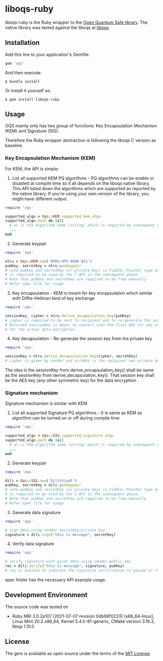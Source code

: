 # liboqs-ruby

liboqs-ruby is the Ruby wrapper to the [Open Quantum Safe library](https://openquantumsafe.org). The native library was tested against the liboqs at [liboqs](https://github.com/open-quantum-safe/liboqs)


## Installation

Add this line to your application's Gemfile:

```ruby
gem 'oqs'
```

And then execute:

    $ bundle install

Or install it yourself as:

    $ gem install liboqs-ruby

## Usage

OQS mainly only has two group of functions: Key Encapsulation Mechanism (KEM) and Signature (SIG). 

Therefore the Ruby wrapper abstraction is following the liboqs C version as baseline. 

### Key Encapsulation Mechanism (KEM)

For KEM, the API is simple:

1. List all supported KEM PQ algorithms - PQ algorithms can be enable or disabled at compile time so it all depends on the liboqs native library. This API listed down the algorithms which are *supported* as reported by the native library. If you're using your own version of the library, you might have different output. 
```ruby
require 'oqs'

supported_algo = Oqs::KEM.supported_kem_algo
supported_algo.each do |al|
  # al is the algorithm name (string) which is required by subsequent API
  ...
end
```

2. Generate keypair
```ruby
require 'oqs'

ntru = Oqs::KEM.new('NTRU-HPS-4096-821')
pubKey, secretKey = ntru.genkeypair
# note pubKey and secretKey (or private key) is Fiddle::Pointer type and 
# is required to be used by the C API in the subsequent phase.
# Note that pubKey and secretKey are required to be free manually
# Refer spec file for usage
```

3. Key encapsulation - KEM is meant for key encapsulation which similar with Diffie-Hellman kind of key exchange
```ruby
require 'oqs'

sessionKey, cipher = ntru.derive_encapsulation_key(pubKey)
# cipher is required to be sent to recipient end to re-generate the sessionKey at recipient end.
# Returned sessionKey is meant to convert into the final AES (or any other symmetric key) 
# for the actual data encryption
```

4. Key decapsulation - Re-generate the session key from the private key
```ruby
require 'oqs'

sessionKey = ntru.derive_decapsulation_key(cipher, secretKey)
# cipher is given by sender and privKey is the recipient own private key
```

The idea is the sessionKey from derive\_encapsulation\_key() shall be same as the sessionKey from derive\_decapsulation\_key(). That session key shall be the AES key (any other symmetric key) for the data encryption.


### Signature mechanism

Signature mechanism is similar with KEM.

1. List all supported Signature PQ algorithms - It is same as KEM as algorithm can be turned on or off during compile time 
```ruby
require 'oqs'

supported_algo = Oqs::SIG.supported_signature_algo
supported_algo.each do |al|
  # al is the algorithm name (string) which is required by subsequent API
  ...
end
```

2. Generate keypair
```ruby
require 'oqs'

dili = Oqs::SIG.new('Dilithium5')
pubKey, secretKey = dili.genkeypair
# note pubKey and secretKey (or private key) is Fiddle::Pointer type and 
# is required to be used by the C API in the subsequent phase.
# Note that pubKey and secretKey are required to be free manually
# Refer spec file for usage
```

3. Generate data signature 
```ruby
require 'oqs'

# sign data using sender secretKey/private key
signature = dili.sign("this is message", secretKey)
```

4. Verify data signature
```ruby
require 'oqs'

# verify signature with given data using sender public key
res = dili.verify("this is message", signature, pubKey)
# res is boolean to indicate the signature verification is passed or failed
```

spec folder has the necessary API example usage.

## Development Environment

The source code was tested on 
* Ruby MRI 3.0.2p107 (2021-07-07 revision 0db68f0233) [x86\_64-linux], Linux Mint 20.2 x86\_64, Kernel 5.4.0-81-generic, CMake version 3.16.3, Ninja 1.10.0

## License

The gem is available as open source under the terms of the [MIT License](https://opensource.org/licenses/MIT).

